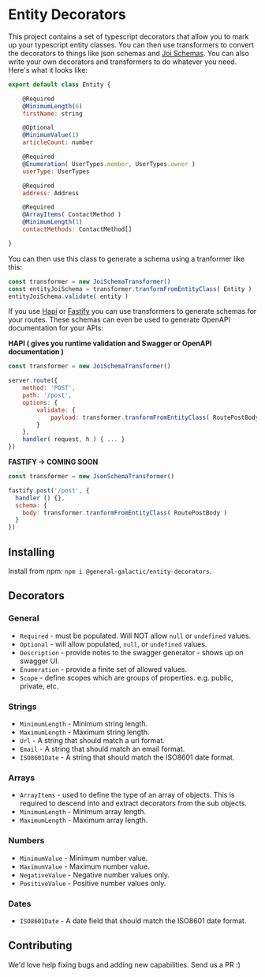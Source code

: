 # Entity Decorators

This project contains a set of typescript decorators that allow you to mark up your typescript entity classes. You
can then use transformers to convert the decorators to things like json schemas and [Joi Schemas](https://joi.dev). You can also write your
own decorators and transformers to do whatever you need. Here's what it looks like:

```javascript
export default class Entity {

    @Required
    @MinimumLength(6)
    firstName: string

    @Optional
    @MinimumValue(1)
    articleCount: number

    @Required
    @Enumeration( UserTypes.member, UserTypes.owner )
    userType: UserTypes

    @Required
    address: Address

    @Required
    @ArrayItems( ContactMethod )
    @MinimumLength(1)
    contactMethods: ContactMethod[]

}
```

You can then use this class to generate a schema using a tranformer like this:

```javascript
const transformer = new JoiSchemaTransformer()
const entityJoiSchema = transformer.tranformFromEntityClass( Entity )
entityJoiSchema.validate( entity )
```

If you use [Hapi](https://hapi.dev/tutorials/validation/?lang=en_US) or [Fastify](https://www.fastify.io/docs/latest/Validation-and-Serialization/) you can use transformers to generate schemas for your routes. These schemas can even
be used to generate OpenAPI documentation for your APIs:

**HAPI ( gives you runtime validation and Swagger or OpenAPI documentation )**
```javascript
const transformer = new JoiSchemaTransformer()

server.route({
    method: 'POST',
    path: '/post',
    options: {
        validate: {
            payload: transformer.tranformFromEntityClass( RoutePostBody )
        }
    },
    handler( request, h ) { ... }
})
```

**FASTIFY -> COMING SOON**
```javascript
const transformer = new JsonSchemaTransformer()

fastify.post('/post', {
  handler () {},
  schema: {
    body: transformer.tranformFromEntityClass( RoutePostBody )
  }
})
```

## Installing

Install from npm: `npm i @general-galactic/entity-decorators`.


## Decorators

### General
* `Required` - must be populated. Will NOT allow `null` or `undefined` values.
* `Optional` - will allow populated, `null`, or `undefined` values.
* `Description` - provide notes to the swagger generator - shows up on swagger UI.
* `Enumeration` - provide a finite set of allowed values.
* `Scope` - define scopes which are groups of properties. e.g. public, private, etc. 

### Strings
* `MinimumLength` - Minimum string length.
* `MaximumLength` - Maximum string length.
* `Url` - A string that should match a url format.
* `Email` - A string that should match an email format.
* `ISO8601Date` - A string that should match the ISO8601 date format.

### Arrays
* `ArrayItems` - used to define the type of an array of objects. This is required to descend into and extract decorators from the sub objects.
* `MinimumLength` - Minimum array length.
* `MaximumLength` - Maximum array length.

### Numbers
* `MinimumValue` - Minimum number value.
* `MaximumValue` - Maximum number value.
* `NegativeValue` - Negative number values only.
* `PositiveValue` - Positive number values only.

### Dates
* `ISO8601Date` - A date field that should match the ISO8601 date format.

## Contributing

We'd love help fixing bugs and adding new capabilities. Send us a PR :)